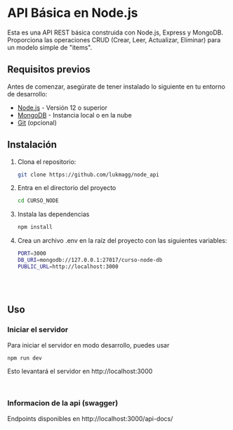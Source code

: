 # API Básica en Node.js

Esta es una API REST básica construida con Node.js, Express y MongoDB. Proporciona las operaciones CRUD (Crear, Leer, Actualizar, Eliminar) para un modelo simple de "items".

## Requisitos previos

Antes de comenzar, asegúrate de tener instalado lo siguiente en tu entorno de desarrollo:

- [Node.js](https://nodejs.org/) - Versión 12 o superior
- [MongoDB](https://www.mongodb.com/) - Instancia local o en la nube
- [Git](https://git-scm.com/) (opcional)

## Instalación

1. Clona el repositorio:

   ```bash
   git clone https://github.com/lukmagg/node_api  


2. Entra en el directorio del proyecto 
   ```bash
   cd CURSO_NODE

3. Instala las dependencias  
   ```bash
   npm install 

4. Crea un archivo .env en la raíz del proyecto con las siguientes variables:
   ```bash
   PORT=3000
   DB_URI=mongodb://127.0.0.1:27017/curso-node-db
   PUBLIC_URL=http://localhost:3000  


<br></br>

## Uso
### Iniciar el servidor
Para iniciar el servidor en modo desarrollo, puedes usar
```bash
npm run dev  
```

Esto levantará el servidor en http://localhost:3000

<br/>

### Informacion de la api (swagger)
Endpoints disponibles en http://localhost:3000/api-docs/
